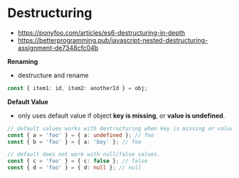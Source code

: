 # Destructuring

- https://ponyfoo.com/articles/es6-destructuring-in-depth
- https://betterprogramming.pub/javascript-nested-destructuring-assignment-de7348cfc04b

**Renaming**

- destructure and rename

```ts
const { item1: id, item2: anotherId } = obj;
```

**Default Value**

- only uses default value if object **key is missing**, or **value is undefined**.

```ts
// default values works with destructuring when key is missing or value is undefined.
const { a = 'foo' } = { a: undefined }; // foo
const { b = 'foo' } = { a: 'boy' }; // foo

// default does not work with null/false values.
const { c = 'foo' } = { c: false }; // false
const { d = 'foo' } = { d: null }; // null
```
